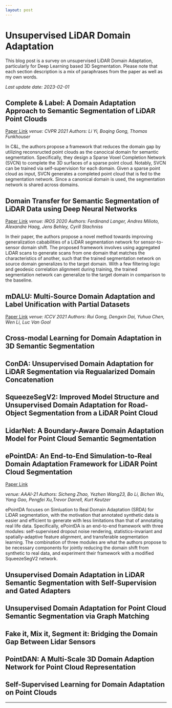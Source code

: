 ```yaml
---
layout: post
---
```


# Unsupervised LiDAR Domain Adaptation

This blog post is a survey on unsupervised LiDAR Domain Adaptation, particularly for Deep Learning based 3D Segmentation. Please note that each section description is a mix of paraphrases from the paper as well as my own words.

*Last update date: 2023-02-01*

## Complete & Label: A Domain Adaptation Approach to Semantic Segmentation of LiDAR Point Clouds
<a href="https://openaccess.thecvf.com/content/CVPR2021/papers/Yi_Complete__Label_A_Domain_Adaptation_Approach_to_Semantic_Segmentation_CVPR_2021_paper.pdf">Paper Link</a>
*venue: CVPR 2021*
*Authors: Li Yi, Boqing Gong, Thomas Funkhouser* <br>

In C&L, the authors propose a framework that reduces the domain gap by utilizing reconsructed point clouds as the canocical domain for semantic segmentation. Specifically, they design a Sparse Voxel Completion Network (SVCN) to complete the 3D surfaces of a sparse point cloud. Notably, SVCN can be trained via self-supervision for each domain. Given a sparse point cloud as input, SVCN generates a completed point cloud that is fed to the segmentation network. Since a canonical domain is used, the segmentation network is shared across domains. 

## Domain Transfer for Semantic Segmentation of LiDAR Data using Deep Neural Networks
<a href="https://ras.papercept.net/images/temp/IROS/files/0060.pdf">Paper Link</a>
*venue: IROS 2020*
*Authors: Ferdinand Langer, Andres Milioto, Alexandre Haag, Jens Behley, Cyrill Stachniss* <br>

In their paper, the authors propose a novel method towards improving generalization cababilities of a LiDAR segmentation network for sensor-to-sensor domain shift. The proposed framework involves using aggregated LiDAR scans to generate scans from one domain that matches the characteristics of another, such that the trained segmentation network on source domain generalizes to the target domain. With a few filtering logic and geodesic correlation alignment during training, the trained segmentation network can generalize to the target domain in comparison to the baseline.

## mDALU: Multi-Source Domain Adaptation and Label Unification with Partial Datasets
<a href="https://openaccess.thecvf.com/content/ICCV2021/papers/Gong_mDALU_Multi-Source_Domain_Adaptation_and_Label_Unification_With_Partial_Datasets_ICCV_2021_paper.pdf">Paper Link</a>
*venue: ICCV 2021*
*Authors: Rui Gong, Dengxin Dai, Yuhua Chen, Wen Li, Luc Van Gool* <br>


## Cross-modal Learning for Domain Adaptation in 3D Semantic Segmentation

## ConDA: Unsupervised Domain Adaptation for LiDAR Segmentation via Regualarized Domain Concatenation

## SqueezeSegV2: Improved Model Structure and Unsupervised Domain Adaptation for Road-Object Segmentation from a LiDAR Point Cloud

## LidarNet: A Boundary-Aware Domain Adaptation Model for Point Cloud Semantic Segmentation

## ePointDA: An End-to-End Simulation-to-Real Domain Adaptation Framework for LiDAR Point Cloud Segmentation
<a href="https://ojs.aaai.org/index.php/AAAI/article/view/16464/16271">Paper Link</a>

*venue: AAAI-21*
*Authors: Sicheng Zhao, Yezhen Wang23, Bo Li, Bichen Wu, Yang Gao, Pengfei Xu,Trevor Darrell, Kurt Keutzer* <br>

ePointDA focuses on Simluation to Real Domain Adaptation (SRDA) for LiDAR segmentation, with the motivation that annotated synthetic data is easier and efficient to generate with less limitations than that of annotating real life data. Specifically, ePointDA is an end-to-end framework with three modules: self-supervised dropout noise rendering, statistics-invariant and spatially-adaptive feature alignment, and transferable segmentation learning. The combination of three modules are what the authors propose to be necessary components for jointly reducing the domain shift from synthetic to real data, and experiment their framework with a modified SqueezeSegV2 network. 

## Unsupervised Domain Adaptation in LiDAR Semantic Segmentation with Self-Supervision and Gated Adapters

## Unsupervised Domain Adaptation for Point Cloud Semantic Segmentation via Graph Matching

## Fake it, Mix it, Segment it: Bridging the Domain Gap Between Lidar Sensors

## PointDAN: A Multi-Scale 3D Domain Adaption Network for Point Cloud Representation

<!-- ## Unsupervised Domain Adaptation for LiDAR Panoptic Segmentation -->

<!-- ## PV-RCNN: The Top-Performing LiDAR-only Solutions for 3D Detection / 3D Tracking / Domain Adaptation of Waymo Open Dataset Challeneges -->

## Self-Supervised Learning for Domain Adaptation on Point Clouds


<!-- 1. <a href="/blogs/bev">BEV Perception</a> -->

<!-- 1. Waabi: Survey on Waabi's approach to Self-Driving
2. Tesla: Perception-based FSD
3. Wayve:
4. Aurora:
5. NVIDIA:
6. Argoverse:
7. Argo(CMU): -->

<!-- ## Offroad Autonomy -->
<!-- 1. Traversability Estimation
2.  -->

<!-- ## Integrating Learning and Control -->

<!-- ## Self Supervision -->

<!-- ## Imitation Learning -->
<!-- 1. Maximum Margin Planning
2. Max Ent IRL
3. Imitation Learning -->

<!-- ## Multi-task Vision for Autonomous Driving -->

---
<!-- <p style="font-size:11px">Page template forked from <a href="https://github.com/evanca/quick-portfolio">evanca</a></p> -->
<!-- Remove above link if you don't want to attibute -->
